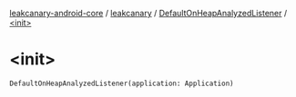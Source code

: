 [leakcanary-android-core](../../index.md) / [leakcanary](../index.md) / [DefaultOnHeapAnalyzedListener](index.md) / [&lt;init&gt;](./-init-.md)

# &lt;init&gt;

`DefaultOnHeapAnalyzedListener(application: Application)`